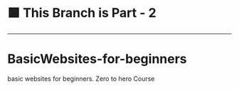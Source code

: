 
# 🟩 This Branch is Part - 2

---

# BasicWebsites-for-beginners
basic websites for beginners. Zero to hero Course
